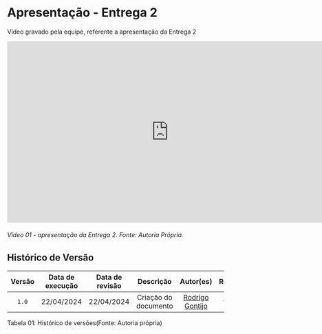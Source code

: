 # Apresentação - Entrega 2

Vídeo gravado pela equipe, referente a apresentação da Entrega 2

<iframe width="750" height="422" src="https://www.youtube.com/embed/XnDJr5Tsn3o" title="Apresentação Entrega 2 -  Grupo 8" frameborder="0" allow="accelerometer; autoplay; clipboard-write; encrypted-media; gyroscope; picture-in-picture" allowfullscreen></iframe>

###### Vídeo 01 - apresentação da Entrega 2. Fonte: Autoria Própria.

## Histórico de Versão
| Versão | Data de execução | Data de revisão |  Descrição            | Autor(es)         | Revisor(es)  |
| :------: | :----------: | :--------: | :--------------------: | :-------------: | :----------: |
| `1.0`  | 22/04/2024 | 22/04/2024 | Criação do documento | [Rodrigo Gontijo](https://github.com/rodrigogontijoo) | [Henrique Galdino](https://github.com/hgaldino05) |


<div align="center">
<figcaption align="left">Tabela 01: Histórico de versões(Fonte: Autoria própria)</figcaption>
</div>
<br/>